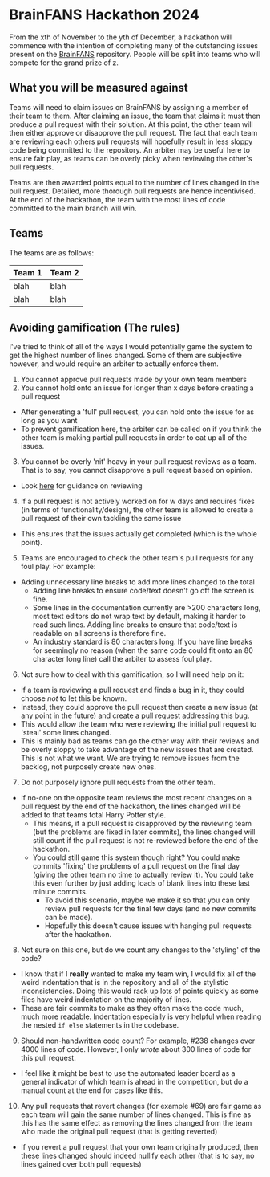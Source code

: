 # BrainFANS Hackathon 2024

From the xth of November to the yth of December, a hackathon will commence with
the intention of completing many of the outstanding issues present on the
[BrainFANS](https://github.com/ejh243/BrainFANS/) repository. People will
be split into teams who will compete for the grand prize of z.

## What you will be measured against

Teams will need to claim issues on BrainFANS by assigning a member of their
team to them. After claiming an issue, the team that claims it must then
produce a pull request with their solution. At this point, the other team will
then either approve or disapprove the pull request. The fact that each team are
reviewing each others pull requests will hopefully result in less sloppy code
being committed to the repository. An arbiter may be useful here to ensure fair
play, as teams can be overly picky when reviewing the other's pull requests.

Teams are then awarded points equal to the number of lines changed in the pull
request. Detailed, more thorough pull requests are hence incentivised. 
At the end of the hackathon, the team with the most lines of code committed to
the main branch will win.

## Teams

The teams are as follows:

|Team 1|Team 2|
|------|------|
|blah|blah|
|blah|blah|


## Avoiding gamification (The rules)

I've tried to think of all of the ways I would potentially game the system to
get the highest number of lines changed. Some of them are subjective however,
and would require an arbiter to actually enforce them.

1) You cannot approve pull requests made by your own team members
2) You cannot hold onto an issue for longer than x days before creating a pull
request
  - After generating a 'full' pull request, you can hold onto the issue for as
  long as you want
  - To prevent gamification here, the arbiter can be called on if you think the
  other team is making partial pull requests in order to eat up all of the
  issues.
3) You cannot be overly 'nit' heavy in your pull request reviews as a team.
That is to say, you cannot disapprove a pull request based on opinion.
  - Look [here](https://ejh243.github.io/BrainFANS/Developer-information/Code-review/Conducting-a-code-review#what-to-look-for-in-a-code-review)
  for guidance on reviewing
4) If a pull request is not actively worked on for w days and requires fixes
(in terms of functionality/design), the other team is allowed to create a pull
request of their own tackling the same issue
  - This ensures that the issues actually get completed (which is the whole point).
5) Teams are encouraged to check the other team's pull requests for any foul
play. For example:
  - Adding unnecessary line breaks to add more lines changed to the total
    - Adding line breaks to ensure code/text doesn't go off the screen is fine.
    - Some lines in the documentation currently are >200 characters long, most
    text editors do not wrap text by default, making it harder to read such
    lines. Adding line breaks to ensure that code/text is readable on all
    screens is therefore fine.
    - An industry standard is 80 characters long. If you have line breaks for
    seemingly no reason (when the same code could fit onto an 80 character long
    line) call the arbiter to assess foul play.
6) Not sure how to deal with this gamification, so I will need help on it:
  - If a team is reviewing a pull request and finds a bug in it, they could
  choose *not* to let this be known. 
  - Instead, they could approve the pull request then create a new issue (at
  any point in the future) and create a pull request addressing this bug.
  - This would allow the team who were reviewing the initial pull request to
  'steal' some lines changed. 
  - This is mainly bad as teams can go the other way with their reviews and
  be overly sloppy to take advantage of the new issues that are created. This
  is not what we want. We are trying to remove issues from the backlog, not
  purposely create new ones.
7) Do not purposely ignore pull requests from the other team.
  - If no-one on the opposite team reviews the most recent changes on a pull
  request by the end of the hackathon, the lines changed will be added to
  that teams total Harry Potter style.
    - This means, if a pull request is disapproved by the reviewing team
    (but the problems are fixed in later commits), the lines changed will
    still count if the pull request is not re-reviewed before the end of
    the hackathon.
    - You could still game this system though right? You could make commits
    'fixing' the problems of a pull request on the final day (giving the
    other team no time to actually review it). You could take this even
    further by just adding loads of blank lines into these last minute
    commits.
      - To avoid this scenario, maybe we make it so that you can only
      review pull requests for the final few days (and no new commits can
      be made).
      - Hopefully this doesn't cause issues with hanging pull requests
      after the hackathon.
8) Not sure on this one, but do we count any changes to the 'styling' of the
code?
  - I know that if I **really** wanted to make my team win, I would fix all of
  the weird indentation that is in the repository and all of the stylistic
  inconsistencies. Doing this would rack up lots of points quickly as some
  files have weird indentation on the majority of lines.
  - These are fair commits to make as they often make the code much, much more
  readable. Indentation especially is very helpful when reading the nested `if
  else` statements in the codebase.
9) Should non-handwritten code count? For example, #238 changes over 4000 lines
of code. However, I only *wrote* about 300 lines of code for this pull request.
  - I feel like it might be best to use the automated leader board as a general
  indicator of which team is ahead in the competition, but do a manual count at
  the end for cases like this.
10) Any pull requests that revert changes (for example #69) are fair game as
each team will gain the same number of lines changed. This is fine as this has
the same effect as removing the lines changed from the team who made the
original pull request (that is getting reverted)
  - If you revert a pull request that your own team originally produced, then
  these lines changed should indeed nullify each other (that is to say, no
  lines gained over both pull requests)

